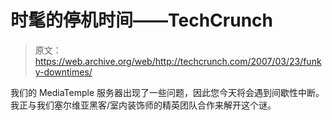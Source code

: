 # 时髦的停机时间——TechCrunch

> 原文：<https://web.archive.org/web/http://techcrunch.com/2007/03/23/funky-downtimes/>

我们的 MediaTemple 服务器出现了一些问题，因此您今天将会遇到间歇性中断。我正与我们塞尔维亚黑客/室内装饰师的精英团队合作来解开这个谜。